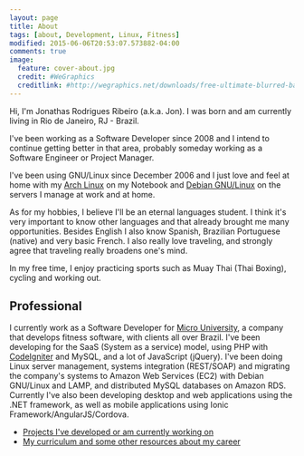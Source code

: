 ```yaml
---
layout: page
title: About
tags: [about, Development, Linux, Fitness]
modified: 2015-06-06T20:53:07.573882-04:00
comments: true
image:
  feature: cover-about.jpg
  credit: #WeGraphics
  creditlink: #http://wegraphics.net/downloads/free-ultimate-blurred-background-pack/
---
```

 
Hi, I'm Jonathas Rodrigues Ribeiro (a.k.a. Jon). I was born and am currently living in Rio de Janeiro, RJ - Brazil.

I've been working as a Software Developer since 2008 and I intend to continue getting better in that area, probably someday working as a Software Engineer or Project Manager.

I've been using GNU/Linux since December 2006 and I just love and feel at home with my [Arch Linux](http://archlinux.org) on my Notebook and [Debian GNU/Linux](http://debian.org) on the servers I manage at work and at home.

As for my hobbies, I believe I'll be an eternal languages student. I think it's very important to know other languages and that already brought me many opportunities. Besides English I also know Spanish, Brazilian Portuguese (native) and very basic French. I also really love traveling, and strongly agree that traveling really broadens one's mind.

In my free time, I enjoy practicing sports such as Muay Thai (Thai Boxing), cycling and working out.

## Professional

I currently work as a Software Developer for [Micro University](http://microuniversity.com.br), a company that develops fitness software, with clients all over Brazil. I've been developing for the SaaS (System as a service) model, using PHP with [CodeIgniter](http://codeigniter.com) and MySQL, and a lot of JavaScript (jQuery). I've been doing Linux server management, systems integration (REST/SOAP) and migrating the company's systems to Amazon Web Services (EC2) with Debian GNU/Linux and LAMP, and distributed MySQL databases on Amazon RDS. Currently I've also been developing desktop and web applications using the .NET framework, as well as mobile applications using Ionic Framework/AngularJS/Cordova.

* [Projects I've developed or am currently working on](http://jonathas.com/projects)
* [My curriculum and some other resources about my career](http://jonathas.com/curriculum-vitae)
